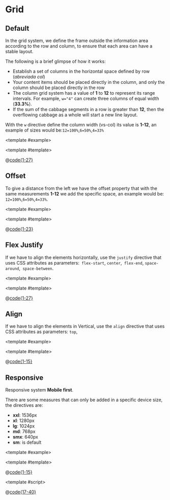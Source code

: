 # Grid

<card>

## Default

<docs-warn />

In the grid system, we define the frame outside the information area according to the row and column, to ensure that each area can have a stable layout.

The following is a brief glimpse of how it works:

- Establish a set of columns in the horizontal space defined by row (_abreviada col_)
- Your content items should be placed directly in the column, and only the column should be placed directly in the row
- The column grid system has a value of **1** to **12** to represent its range intervals. For example, `w="4"` can create three columns of equal width (**33.3%**).
- If the sum of the cabbage segments in a row is greater than **12**, then the overflowing cabbage as a whole will start a new line layout.

With the `w` directive define the column width (vs-col) its value is **1-12**, an example of sizes would be:`12=100%`,`6=50%`,`4=33% `

<template #example>
<grid-default />
</template>

<template #template>

@[code{1-27}](../.vuepress/components/grid/default.vue)

</template>

</card>

<card>

## Offset

To give a distance from the left we have the offset property that with the same measurements **1-12** we add the specific space, an example would be: `12=100%`,`6=50%`,`4=33%`.

<template #example>
<grid-offset />
</template>

<template #template>

@[code{1-23}](../.vuepress/components/grid/offset.vue)

</template>

</card>

<card>

## Flex Justify

If we have to align the elements horizontally, use the `justify` directive that uses CSS attributes as parameters:` flex-start`, `center`,` flex-end`, `space-around`,` space-between`.

<template #example>
<grid-flex-justify />
</template>

<template #template>

@[code{1-27}](../.vuepress/components/grid/flex-justify.vue)

</template>

</card>

<card>

## Align

If we have to align the elements in Vertical, use the `align` directive that uses CSS attributes as parameters: `top`,

<template #example>
<grid-flex-align />
</template>

<template #template>

@[code{1-15}](../.vuepress/components/grid/flex-align.vue)

</template>

</card>

<card>

## Responsive

Responsive system **Mobile first**.

There are some measures that can only be added in a specific device size, the directives are:

- **xxl**: 1536px
- **xl**: 1280px
- **lg**: 1024px
- **md**: 768px
- **smx**: 640px
- **sm**: is default

<template #example>
<grid-responsive />
</template>

<template #template>

@[code{1-15}](../.vuepress/components/grid/responsive.vue)

</template>

<template #script>

@[code{17-40}](../.vuepress/components/grid/responsive.vue)

</template>

</card>
